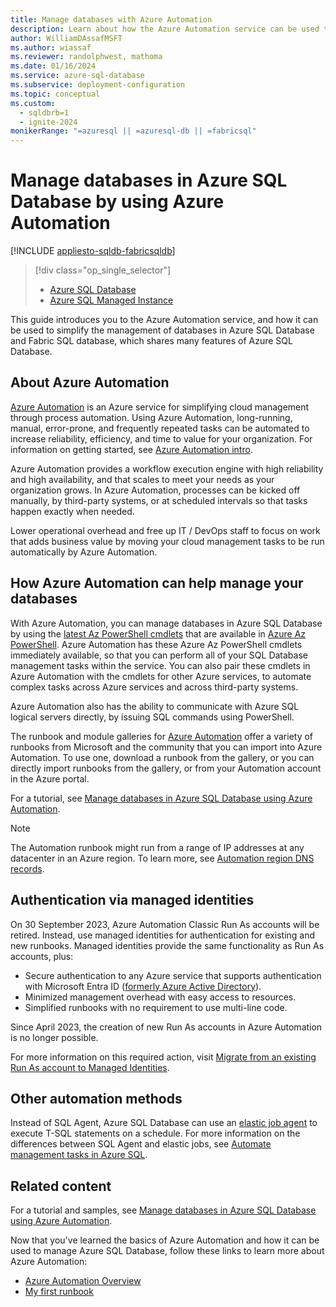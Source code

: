 ```yaml
---
title: Manage databases with Azure Automation
description: Learn about how the Azure Automation service can be used to manage Azure SQL Database at scale.
author: WilliamDAssafMSFT
ms.author: wiassaf
ms.reviewer: randolphwest, mathoma
ms.date: 01/16/2024
ms.service: azure-sql-database
ms.subservice: deployment-configuration
ms.topic: conceptual
ms.custom:
  - sqldbrb=1
  - ignite-2024
monikerRange: "=azuresql || =azuresql-db || =fabricsql"
---
```


# Manage databases in Azure SQL Database by using Azure Automation

[!INCLUDE [appliesto-sqldb-fabricsqldb](../includes/appliesto-sqldb-fabricsqldb.md)]

> [!div class="op_single_selector"]
> * [Azure SQL Database](automation-manage.md?view=azuresql-db&preserve-view=true)
> * [Azure SQL Managed Instance](../managed-instance/automation-manage.md?view=azuresql-mi&preserve-view=true)

This guide introduces you to the Azure Automation service, and how it can be used to simplify the management of databases in Azure SQL Database and Fabric SQL database, which shares many features of Azure SQL Database.

## About Azure Automation

[Azure Automation](https://azure.microsoft.com/services/automation/) is an Azure service for simplifying cloud management through process automation. Using Azure Automation, long-running, manual, error-prone, and frequently repeated tasks can be automated to increase reliability, efficiency, and time to value for your organization. For information on getting started, see [Azure Automation intro](/azure/automation/automation-intro).

Azure Automation provides a workflow execution engine with high reliability and high availability, and that scales to meet your needs as your organization grows. In Azure Automation, processes can be kicked off manually, by third-party systems, or at scheduled intervals so that tasks happen exactly when needed.

Lower operational overhead and free up IT / DevOps staff to focus on work that adds business value by moving your cloud management tasks to be run automatically by Azure Automation.

## How Azure Automation can help manage your databases

With Azure Automation, you can manage databases in Azure SQL Database by using the [latest Az PowerShell cmdlets](/powershell/azure/install-azure-powershell) that are available in [Azure Az PowerShell](/powershell/azure/new-azureps-module-az). Azure Automation has these Azure Az PowerShell cmdlets immediately available, so that you can perform all of your SQL Database management tasks within the service. You can also pair these cmdlets in Azure Automation with the cmdlets for other Azure services, to automate complex tasks across Azure services and across third-party systems.

Azure Automation also has the ability to communicate with Azure SQL logical servers directly, by issuing SQL commands using PowerShell.

The runbook and module galleries for [Azure Automation](/azure/automation/automation-runbook-gallery) offer a variety of runbooks from Microsoft and the community that you can import into Azure Automation. To use one, download a runbook from the gallery, or you can directly import runbooks from the gallery, or from your Automation account in the Azure portal.

For a tutorial, see [Manage databases in Azure SQL Database using Azure Automation](/azure/automation/manage-sql-server-in-automation).

>[!NOTE]
> The Automation runbook might run from a range of IP addresses at any datacenter in an Azure region. To learn more, see [Automation region DNS records](/azure/automation/how-to/automation-region-dns-records).

## Authentication via managed identities

On 30 September 2023, Azure Automation Classic Run As accounts will be retired. Instead, use managed identities for authentication for existing and new runbooks. Managed identities provide the same functionality as Run As accounts, plus:

- Secure authentication to any Azure service that supports authentication with Microsoft Entra ID ([formerly Azure Active Directory](/entra/fundamentals/new-name)).
- Minimized management overhead with easy access to resources.
- Simplified runbooks with no requirement to use multi-line code.

Since April 2023, the creation of new Run As accounts in Azure Automation is no longer possible.

For more information on this required action, visit [Migrate from an existing Run As account to Managed Identities](/azure/automation/migrate-run-as-accounts-managed-identity?tabs=run-as-account).

## Other automation methods

Instead of SQL Agent, Azure SQL Database can use an [elastic job agent](elastic-jobs-overview.md) to execute T-SQL statements on a schedule. For more information on the differences between SQL Agent and elastic jobs, see [Automate management tasks in Azure SQL](job-automation-overview.md).

## Related content

For a tutorial and samples, see [Manage databases in Azure SQL Database using Azure Automation](/azure/automation/manage-sql-server-in-automation).

Now that you've learned the basics of Azure Automation and how it can be used to manage Azure SQL Database, follow these links to learn more about Azure Automation:

- [Azure Automation Overview](/azure/automation/automation-intro)
- [My first runbook](/azure/automation/learn/powershell-runbook-managed-identity)
